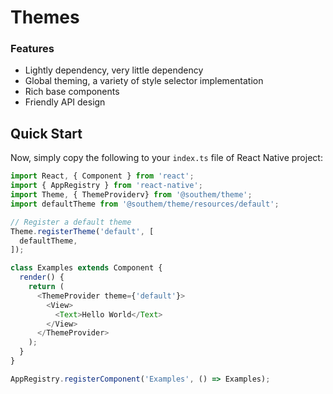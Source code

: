 # Themes
 
 ### Features
 
 - Lightly dependency, very little dependency
 - Global theming, a variety of style selector implementation
 - Rich base components
 - Friendly API design
 
 ## Quick Start
 
 Now, simply copy the following to your `index.ts` file of React Native project:
 
 ``` js
 import React, { Component } from 'react';
 import { AppRegistry } from 'react-native';
 import Theme, { ThemeProviderv} from '@southem/theme';
 import defaultTheme from '@southem/theme/resources/default';
 
 // Register a default theme
 Theme.registerTheme('default', [
   defaultTheme,
 ]);
 
 class Examples extends Component {
   render() {
     return (
       <ThemeProvider theme={'default'}>
         <View>
           <Text>Hello World</Text>
         </View>
       </ThemeProvider>
     );
   }
 }
 
 AppRegistry.registerComponent('Examples', () => Examples);
 ```
